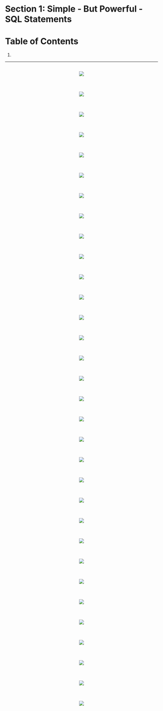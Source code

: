 # Section 1: Simple - But Powerful - SQL Statements

# Table of Contents

1. []()

---

<br/>

<div align="center"><img src="../../diagrams/01-insta/sql-1.svg" /></div><br/><br/><br/>
<div align="center"><img src="../../diagrams/01-insta/sql-2.svg" /></div><br/><br/><br/>
<div align="center"><img src="../../diagrams/01-insta/sql-3.svg" /></div><br/><br/><br/>
<div align="center"><img src="../../diagrams/01-insta/sql-4.svg" /></div><br/><br/><br/>
<div align="center"><img src="../../diagrams/01-insta/sql-5.svg" /></div><br/><br/><br/>
<div align="center"><img src="../../diagrams/01-insta/sql-6.svg" /></div><br/><br/><br/>
<div align="center"><img src="../../diagrams/01-insta/sql-7.svg" /></div><br/><br/><br/>
<div align="center"><img src="../../diagrams/01-insta/sql-8.svg" /></div><br/><br/><br/>
<div align="center"><img src="../../diagrams/01-insta/sql-9.svg" /></div><br/><br/><br/>
<div align="center"><img src="../../diagrams/01-insta/sql-10.svg" /></div><br/><br/><br/>
<div align="center"><img src="../../diagrams/01-insta/sql-11.svg" /></div><br/><br/><br/>
<div align="center"><img src="../../diagrams/01-insta/sql-12.svg" /></div><br/><br/><br/>
<div align="center"><img src="../../diagrams/01-insta/sql-13.svg" /></div><br/><br/><br/>
<div align="center"><img src="../../diagrams/01-insta/sql-14.svg" /></div><br/><br/><br/>

<div align="center"><img src="../../diagrams/02-insta/sql-1.svg" /></div><br/><br/><br/>
<div align="center"><img src="../../diagrams/02-insta/sql-2.svg" /></div><br/><br/><br/>
<div align="center"><img src="../../diagrams/02-insta/sql-3.svg" /></div><br/><br/><br/>
<div align="center"><img src="../../diagrams/02-insta/sql-4.svg" /></div><br/><br/><br/>
<div align="center"><img src="../../diagrams/02-insta/sql-5.svg" /></div><br/><br/><br/>
<div align="center"><img src="../../diagrams/02-insta/sql-6.svg" /></div><br/><br/><br/>
<div align="center"><img src="../../diagrams/02-insta/sql-7.svg" /></div><br/><br/><br/>
<div align="center"><img src="../../diagrams/02-insta/sql-8.svg" /></div><br/><br/><br/>
<div align="center"><img src="../../diagrams/02-insta/sql-9.svg" /></div><br/><br/><br/>
<div align="center"><img src="../../diagrams/02-insta/sql-10.svg" /></div><br/><br/><br/>
<div align="center"><img src="../../diagrams/02-insta/sql-11.svg" /></div><br/><br/><br/>
<div align="center"><img src="../../diagrams/02-insta/sql-12.svg" /></div><br/><br/><br/>
<div align="center"><img src="../../diagrams/02-insta/sql-13.svg" /></div><br/><br/><br/>
<div align="center"><img src="../../diagrams/02-insta/sql-14.svg" /></div><br/><br/><br/>
<div align="center"><img src="../../diagrams/02-insta/sql-15.svg" /></div><br/><br/><br/>
<div align="center"><img src="../../diagrams/02-insta/sql-16.svg" /></div><br/><br/><br/>
<div align="center"><img src="../../diagrams/02-insta/sql-17.svg" /></div><br/><br/><br/>
<div align="center"><img src="../../diagrams/02-insta/sql-18.svg" /></div><br/><br/><br/>
